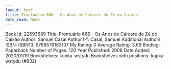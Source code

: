 ```yaml
---
layout: book
title: Prontuário 666 - Os Anos de Cárcere de Zé do Caixão
date_read: None
---
```


Book Id: 22693689
Title: Prontuário 666 - Os Anos de Cárcere de Zé do Caixão
Author: Samuel Casal
Author l-f: Casal, Samuel
Additional Authors: 
ISBN: 
ISBN13: 9788576163107
My Rating: 0
Average Rating: 3.69
Binding: Paperback
Number of Pages: 120
Year Published: 2008
Date Added: 2020/01/19
Bookshelves: kupka-wstydu
Bookshelves with positions: kupka-wstydu (#832)


